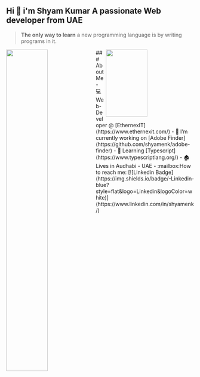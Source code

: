 ## Hi 👋 i'm  Shyam Kumar A passionate  Web developer from UAE
> **The only way to learn** a new programming language is by writing programs in it.
 <img align="left" width="47%" src="https://github-readme-stats.vercel.app/api?username=shyamenk&show_icons=true&theme=default"/>
 <img align="right" width="47%" src="https://github-readme-stats.vercel.app/api/top-langs/?username=shyamenk&layout=compact" height="180"/>
 

 

<!-- ### :hammer_and_wrench: Languages and Tools :
<div>
<img src="https://github.com/devicons/devicon/blob/master/icons/html5/html5-original.svg" title="HTML5" alt="HTML" width="40" height="40"/>&nbsp;
 <img src="https://github.com/devicons/devicon/blob/master/icons/css3/css3-plain-wordmark.svg"  title="CSS3" alt="CSS" width="40" height="40"/>&nbsp;
  <img src="https://github.com/devicons/devicon/blob/master/icons/javascript/javascript-plain.svg" title="JavaScript" alt="JavaScript" width="40" height="40"/>&nbsp;
      <img src="https://github.com/devicons/devicon/blob/master/icons/mongodb/mongodb-original-wordmark.svg" title="mongoDB" alt="MongoDB" width="40" height="40"/>&nbsp;
    <img src="https://github.com/devicons/devicon/blob/master/icons/express/express-original-wordmark.svg" title="Express"  alt="express" width="40" height="40"/>&nbsp;
  <img src="https://github.com/devicons/devicon/blob/master/icons/react/react-original-wordmark.svg" title="React" alt="React" width="40" height="40"/>&nbsp;
   <img src="https://github.com/devicons/devicon/blob/master/icons/nodejs/nodejs-original-wordmark.svg" title="NodeJS" alt="NodeJS" width="40" height="40"/>&nbsp;
  <img src="https://github.com/devicons/devicon/blob/master/icons/materialui/materialui-original.svg" title="Material UI" alt="Material UI" width="40" height="40"/>&nbsp;

</div> -->


 <div align="left">
 ### About Me
- 💻 Web-Developer @ [EthernexIT](https://www.ethernexit.com/)
- 🏫 I’m currently working on  [Adobe Finder](https://github.com/shyamenk/adobe-finder)
- 📖 Learning  [Typescript](https://www.typescriptlang.org/)
- 🏠 Lives in Audhabi - UAE
-  :mailbox:How to reach me: [![Linkedin Badge](https://img.shields.io/badge/-Linkedin-blue?style=flat&logo=Linkedin&logoColor=white)](https://www.linkedin.com/in/shyamenk/)

</div>
